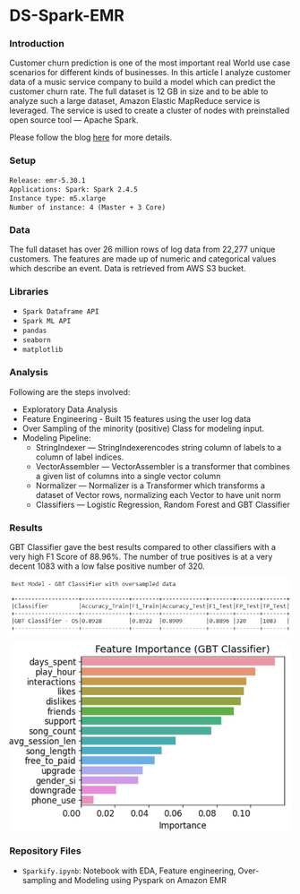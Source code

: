 # DS-Spark-EMR

### Introduction

Customer churn prediction is one of the most important real World use case scenarios for different kinds of businesses. In this article I analyze customer data of a music service company to build a model which can predict the customer churn rate. The full dataset is 12 GB in size and to be able to analyze such a large dataset, Amazon Elastic MapReduce service is leveraged. The service is used to create a cluster of nodes with preinstalled open source tool — Apache Spark. 

Please follow the blog [here](https://medium.com/@mallik30/customer-churn-prediction-using-amazon-emr-and-apache-spark-a6fd37126f0b?sk=76af45e4628c64eca9a27aebd9e93ad0) for more details.

### Setup

```
Release: emr-5.30.1
Applications: Spark: Spark 2.4.5 
Instance type: m5.xlarge
Number of instance: 4 (Master + 3 Core)
```

### Data

The full dataset has over 26 million rows of log data from 22,277 unique customers. The features are made up of numeric and categorical values which describe an event. Data is retrieved from AWS S3 bucket.

### Libraries

* `Spark Dataframe API`
* `Spark ML API`
* `pandas`
* `seaborn`
* `matplotlib`


### Analysis

Following are the steps involved:

* Exploratory Data Analysis
* Feature Engineering - Built 15 features using the user log data
* Over Sampling of the minority (positive) Class for modeling input.
* Modeling Pipeline:
  * StringIndexer — StringIndexerencodes string column of labels to a column of label indices. 
  * VectorAssembler — VectorAssembler is a transformer that combines a given list of columns into a single vector column
  * Normalizer — Normalizer is a Transformer which transforms a dataset of Vector rows, normalizing each Vector to have unit norm
  * Classifiers — Logistic Regression, Random Forest and GBT Classifier
  
### Results

GBT Classifier gave the best results compared to other classifiers with a very high F1 Score of 88.96%. The number of true positives is at a very decent 1083 with a low false positive number of 320. 

![Best Model Results](https://github.com/mallik3006/DS-Spark-EMR/blob/master/best_model_gbt.png)

![Feature Importance](https://github.com/mallik3006/DS-Spark-EMR/blob/master/feature_importance_gbt.png)



### Repository Files 

* `Sparkify.ipynb`: Notebook with EDA, Feature engineering, Over-sampling and Modeling using Pyspark on Amazon EMR 
